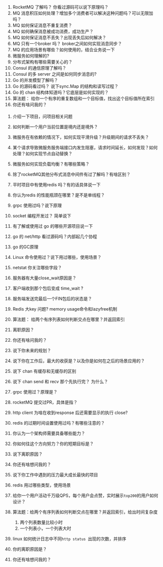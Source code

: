 #### 

1. RocketMQ 了解吗？ 你看过源码可以说下原理吗？
2. MQ 消息积压如何处理？增加多个消费者可以解决这种问题吗？可以无限加吗？
3. MQ 如何保证消息不重复消费？
4. MQ 如何确保消息被成功消费，成功生产？
5. MQ 如何保证消息不丢失？出现丢失后如何解决？
6. MQ 只有一个broker 吗？ broker之间如何实现消息同步？
7. MQ 的应用场景有哪些？如何使用的，结合业务说一下
8. 微服务如何理解的?
9. 分布式架构有哪些需要关心的？
10. Consul 的通信原理了解吗？
11. Consul 的多 server 之间是如何同步消息的?
12. Go  的并发模型了解吗？
13. Go 的源码看过吗？ 说下sync.Map 的结构和读写过程？
14. Go 的 chan 结构体知道吗？它底层是如何实现的？
15. 算法题： 给你一个有序的重复数组和一个目标值，找出这个目标值所在索引
16. 你还有啥问我的？

#### 

1. 介绍一下项目，问项目相关问题
2. 如何判断一个用户当前位置是境内还是境外？
3. 微服务在有依赖的情况下，如何实现平滑升级？升级期间的请求不丢失？
4. 某个请求导致微服务服务端接口内发生阻塞，请求时间延长，如何发现？如何处理？如何实现节点自动替换？
5. 微服务如何实现负载均衡？有哪些策略？
6. 除了rocketMQ其他分布式消息中间件有过了解吗？有啥区别？
7. 平时项目中有使用redis 吗？有的话具体说一下
8. 你认为redis 的性能瓶颈在哪里？是不是单线程？
9. grpc 使用过吗？说下原理
10. socket 编程开发过？ 简单说下
11. 有了解或使用过 go 的哪些开源项目说一下
12. go 的 net/http 看过源码吗？内部起几个协程
13. go 的GC原理
14. Linux 命令使用过？说下用过哪些，使用场景？
15. netstat 你关注哪些字段？
16. 服务器有大量close_wait原因是？
17. 客户端收到那个包后变成 time_wait ?
18. 服务端发送完最后一个FIN包后的状态是？
19. Redis 大key 问题?  memory usage命令和lazyfree机制
20. 算法题： 给两个有序列表如何判断交点在哪里？并返回索引
21. 离职原因？
22. 你还有啥问我的？



1. 说下你未来的规划？
2. 说下你在工作后，最大的收获是？以及你是如何在之后的场景应用的？
3. 说下 chan 有缓存和无缓存的区别
4. 说下 chan send 和 recv 那个先执行完？ 为什么？
5. grpc 使用过？原理是？
6. rocketMQ 提交过PR，具体是指？
7. http client 为啥在收到response 后还需要显示的执行 close?
8. redis 的过期时间设置使用过吗？有哪些注意的？
9. 你认为一个架构师需要具备哪些能力？
10. 你如何往这个方向努力？你的短期目标是？
11. 说下离职原因？
12. 你还有啥想问我的？



1. 说下你工作中遇到的压力最大成长最快的项目
2. redis 用过哪些类型，使用场景
3. 给你一个用户活动千万级QPS，每个用户会点赞，实时展示`top200`的用户如何设计？
4. 算法题：给两个有序列表如何判断交点在哪里？并返回索引，给出时间复杂度
   1. 两个列表数量比较小时
   2. 一个列表小，一个列表大时
5. linux 如何统计日志中不同`http status `出现的次数，并排序
6. 你的离职原因是？
7. 你还有啥想问我的？
